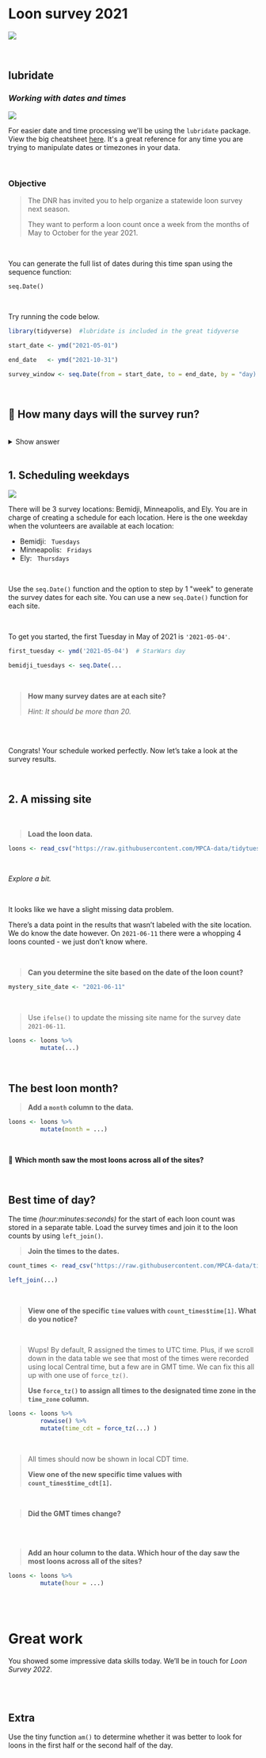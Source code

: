 Loon survey 2021
================

![](https://abcbirds.org/wp-content/uploads/2020/03/common-loon-for-blog.jpg)

<br>

## lubridate
### *Working with dates and times*


![](https://github.com/rstudio/hex-stickers/raw/master/thumbs/lubridate.png)

For easier date and time processing we'll be using the `lubridate` package. View the big cheatsheet [here](https://rawgit.com/rstudio/cheatsheets/master/lubridate.pdf). It's a great reference for any time you are trying to manipulate dates or timezones in your data.

<br>


### **Objective**
> 
> The DNR has invited you to help organize a statewide loon
> survey next season. 
> 
> They want to perform a loon count once a week from the months of May to
> October for the year 2021. 

<br>

You can generate the full list of dates during this time span using the sequence function: 

```
seq.Date()
``` 

<br>

Try running the code below.

``` r
library(tidyverse)  #lubridate is included in the great tidyverse

start_date <- ymd("2021-05-01")

end_date   <- ymd("2021-10-31")

survey_window <- seq.Date(from = start_date, to = end_date, by = "day) # Sequence from start to end by 1 day
```

<br>

## :penguin: How many days will the survey run?

<br>

<details>
<summary>Show answer</summary>
  
*184 days*

</details>

<br>

## 1. Scheduling weekdays

![](https://cdn.iconscout.com/icon/free/png-128/calendar-1562-518053.png)

There will be 3 survey locations: Bemidji, Minneapolis, and Ely. 
You are in charge of creating a schedule for each location. Here is the
one weekday when the volunteers are available at each location:

  - Bemidji: ` Tuesdays`
  - Minneapolis: ` Fridays`
  - Ely: ` Thursdays`

<br>

Use the `seq.Date()` function and the option to step by 1 "week" to
generate the survey dates for each site. You can use a new
`seq.Date()` function for each site.

<br>

To get you started, the first Tuesday in May of 2021 is `'2021-05-04'`.

``` r
first_tuesday <- ymd('2021-05-04')  # StarWars day

bemidji_tuesdays <- seq.Date(...
```

<br>

> **How many survey dates are at each site?**
> 
> *Hint: It should be more than 20.*

<br>
<br>

Congrats\! Your schedule worked perfectly. Now let’s take a look at the
survey results.

<br>

## 2. A missing site

<br>

> **Load the loon data.**

``` r
loons <- read_csv("https://raw.githubusercontent.com/MPCA-data/tidytuesdays/master/show-n-tell/dates/loon_survey_fake_data.csv")   
```
<br>

*Explore a bit.*

<br>

It looks like we have a slight missing data problem.

There’s a data point in the results that wasn’t labeled with the site
location. We do know the date however. On `2021-06-11` there were a
whopping 4 loons counted - we just don’t know where.

<br>

> **Can you determine the site based on the date of the loon count?**

``` r
mystery_site_date <- "2021-06-11"
```

<br>

> Use `ifelse()` to update the missing site name for the
> survey date `2021-06-11`.

``` r
loons <- loons %>%
         mutate(...)  
```


<br>

## The best loon month?

> **Add a `month` column to the data.**

``` r
loons <- loons %>%
         mutate(month = ...)
```

<br>

:penguin: **Which month saw the most loons across all of the sites?**

<br>

## Best time of day?

The time _(hour:minutes:seconds)_ for the start of each loon count was stored in 
a separate table. Load the survey times and join it to the loon counts by using `left_join()`.

> **Join the times to the dates.**

``` r
count_times <- read_csv("https://raw.githubusercontent.com/MPCA-data/tidytuesdays/master/show-n-tell/dates/loon_survey_fake_times.csv")

left_join(...)
```
<br>

> **View one of the specific `time` values with `count_times$time[1]`. What do you notice?**

<br>

> Wups! By default, R assigned the times to UTC time. Plus, if we scroll down in the data table we see that most of the times were recorded using local Central time, but a few are in GMT time. We can fix this all up with one use of `force_tz()`.
> 
> **Use `force_tz()` to assign all times to the designated time zone in the `time_zone` column.**

``` r
loons <- loons %>%
         rowwise() %>%
         mutate(time_cdt = force_tz(...) )
```

<br>


> All times should now be shown in local CDT time.
>
> **View one of the new specific time values with `count_times$time_cdt[1]`.**

<br>

> **Did the GMT times change?**

<br><br>

> **Add an hour column to the data. Which hour of the day saw the most
> loons across all of the sites?**

``` r
loons <- loons %>%
         mutate(hour = ...)
```

<br><br>

# Great work

You showed some impressive data skills today. We’ll be in touch for *Loon Survey 2022*.


<br><br>

## Extra 

Use the tiny function `am()` to determine whether it was
better to look for loons in the first half or the second half of the day.




##
